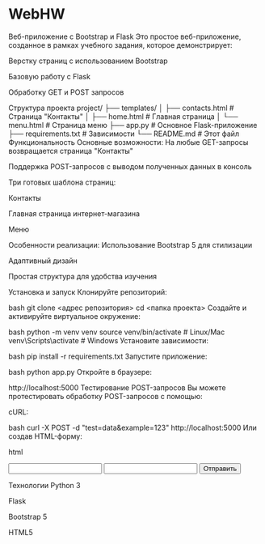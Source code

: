 # WebHW
Веб-приложение с Bootstrap и Flask
Это простое веб-приложение, созданное в рамках учебного задания, которое демонстрирует:

Верстку страниц с использованием Bootstrap

Базовую работу с Flask

Обработку GET и POST запросов

Структура проекта
project/
├── templates/
│   ├── contacts.html  # Страница "Контакты"
│   ├── home.html      # Главная страница
│   └── menu.html      # Страница меню
├── app.py             # Основное Flask-приложение
├── requirements.txt   # Зависимости
└── README.md          # Этот файл
Функциональность
Основные возможности:
На любые GET-запросы возвращается страница "Контакты"

Поддержка POST-запросов с выводом полученных данных в консоль

Три готовых шаблона страниц:

Контакты

Главная страница интернет-магазина

Меню

Особенности реализации:
Использование Bootstrap 5 для стилизации

Адаптивный дизайн

Простая структура для удобства изучения

Установка и запуск
Клонируйте репозиторий:

bash
git clone <адрес репозитория>
cd <папка проекта>
Создайте и активируйте виртуальное окружение:

bash
python -m venv venv
source venv/bin/activate  # Linux/Mac
venv\Scripts\activate     # Windows
Установите зависимости:

bash
pip install -r requirements.txt
Запустите приложение:

bash
python app.py
Откройте в браузере:

http://localhost:5000
Тестирование POST-запросов
Вы можете протестировать обработку POST-запросов с помощью:

cURL:

bash
curl -X POST -d "test=data&example=123" http://localhost:5000
Или создав HTML-форму:

html
<form action="http://localhost:5000" method="POST">
  <input type="text" name="field1">
  <input type="text" name="field2">
  <button type="submit">Отправить</button>
</form>
Технологии
Python 3

Flask

Bootstrap 5

HTML5
